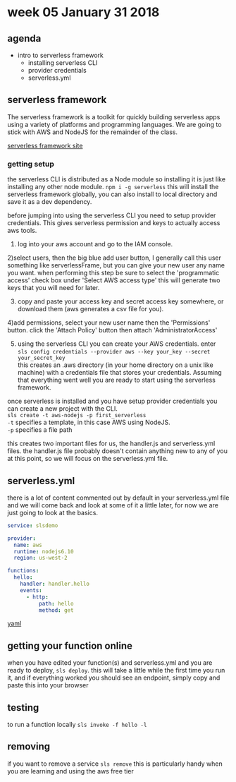 # week 05 January 31 2018

## agenda
- intro to serverless framework
  - installing serverless CLI
  - provider credentials
  - serverless.yml

## serverless framework

The serverless framework is a toolkit for quickly building serverless
apps using a variety of platforms and programming languages. We are going to
stick with AWS and NodeJS for the remainder of the class.

[serverless framework site](https://serverless.com/)

### getting setup

the serverless CLI is distributed as a Node module so installing it is just like
installing any other node module. `npm i -g serverless` this will install the
serverless framework globally, you can also install to local directory and save
it as a dev dependency.

before jumping into using the serverless CLI you need to setup provider
credentials. This gives serverless permission and keys to actually access aws
tools.

1) log into your aws account and go to the IAM console.

2)select users, then the big blue add user button, I generally call this user
something like serverlessFrame, but you can give your new user any name you
want. when performing this step be sure to select the 'programmatic access'
check box under 'Select AWS access type' this will generate two keys that you
will need for later.

3) copy and paste your access key and secret access key somewhere, or download
them (aws generates a csv file for you).

4)add permissions, select your new user name then the 'Permissions' button.
click the 'Attach Policy' button then attach 'AdministratorAccess'

5) using the serverless CLI you can create your AWS credentials. enter  
`sls config credentials --provider aws --key your_key --secret your_secret_key`  
this creates an .aws directory (in your home directory on a unix like machine) with a credentials file that stores your
credentials. Assuming that everything went well you are ready to start using the
serverless framework.

once serverless is installed and you have setup provider credentials you can create a new project with the CLI.  
`sls create -t aws-nodejs -p first_serverless`  
`-t` specifies a template, in this case AWS using NodeJS.  
`-p` specifies a file path

this creates two important files for us, the handler.js and serverless.yml
files. the handler.js file probably doesn't contain anything new to any of you
at this point, so we will focus on the serverless.yml file.

## serverless.yml

there is a lot of content commented out by default in your serverless.yml file
and we will come back and look at some of it a little later, for now we are just
going to look at the basics.

```yaml
service: slsdemo

provider:
  name: aws
  runtime: nodejs6.10
  region: us-west-2

functions:
  hello:
    handler: handler.hello
    events:
      - http:
          path: hello
          method: get
```
[yaml](http://www.yaml.org/)

## getting your function online

when you have edited your function(s) and serverless.yml and you are ready to
deploy, `sls deploy`. this will take a little while the first time you run it,
and if everything worked you should see an endpoint, simply copy and paste this
into your browser

## testing

to run a function locally `sls invoke -f hello -l`

## removing

if you want to remove a service `sls remove` this is particularly handy when you
are learning and using the aws free tier
